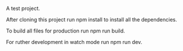A test project.

After cloning this project run npm install to install all the dependencies.

To build all files for production run npm run build.

For ruther development in watch mode run npm run dev.
